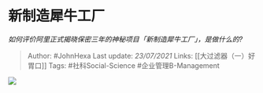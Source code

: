 # 新制造犀牛工厂
*如何评价阿里正式揭晓保密三年的神秘项目「新制造犀牛工厂」，是做什么的?*

> Author: #JohnHexa
Last update: *23/07/2021* 
Links: [[大过滤器（一）好胃口]]
Tags: #社科Social-Science #企业管理B-Management

 
![](https://pic1.zhimg.com/50/v2-89f7dd858d1c2294be55fde9d1684c8c_hd.jpg?source=1940ef5c)


